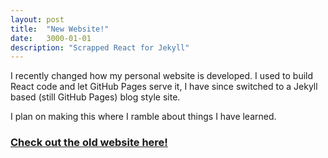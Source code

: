 ```yaml
---
layout: post
title:  "New Website!"
date:   3000-01-01
description: "Scrapped React for Jekyll"
---
```


I recently changed how my personal website is developed. I used to build React code and let GitHub Pages serve it, I have since switched to a Jekyll based (still GitHub Pages) blog style site.

I plan on making this where I ramble about things I have learned.

### [Check out the old website here!](https://old.mattoestreich.com)
